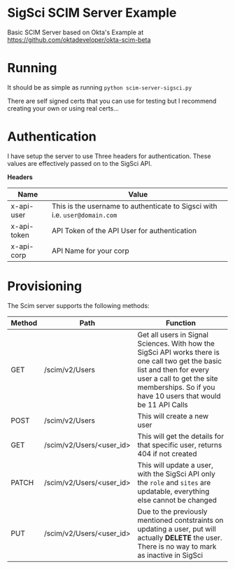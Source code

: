 # SigSci SCIM Server Example
 
Basic SCIM Server based on Okta's Example at https://github.com/oktadeveloper/okta-scim-beta

# Running

It should be as simple as running `python scim-server-sigsci.py`

There are self signed certs that you can use for testing but I recommend creating your own or using real certs...


# Authentication

I have setup the server to use Three headers for authentication. These values are effectively passed on to the SigSci API.

**Headers**

| Name | Value |
|------|-------|
| x-api-user | This is the username to authenticate to Sigsci with i.e. `user@domain.com` |
| x-api-token | API Token of the API User for authentication |
| x-api-corp | API Name for your corp |


# Provisioning 

The Scim server supports the following methods:

| Method | Path | Function |
|--------|------|----------|
| GET    | /scim/v2/Users | Get all users in Signal Sciences. With how the SigSci API works there is one call two get the basic list and then for every user a call to get the site memberships. So if you have 10 users that would be 11 API Calls |
| POST   | /scim/v2/Users | This will create a new user |
| GET    | /scim/v2/Users/<user_id> | This will get the details for that specific user, returns 404 if not created |
| PATCH  | /scim/v2/Users/<user_id> | This will update a user, with the SigSci API only the `role` and `sites` are updatable, everything else cannot be changed |
| PUT    | /scim/v2/Users/<user_id> | Due to the previously mentioned contstraints on updating a user, put will actually **DELETE** the user. There is no way to mark as inactive in SigSci |
